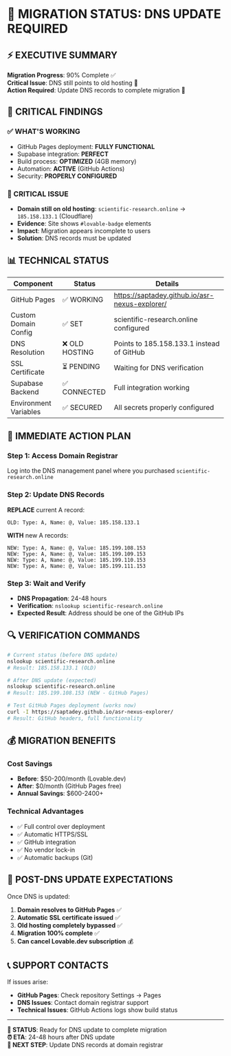 # 🚨 MIGRATION STATUS: DNS UPDATE REQUIRED

## ⚡ EXECUTIVE SUMMARY

**Migration Progress**: 90% Complete ✅  
**Critical Issue**: DNS still points to old hosting 🚨  
**Action Required**: Update DNS records to complete migration 🎯

## 🎯 CRITICAL FINDINGS

### ✅ WHAT'S WORKING
- GitHub Pages deployment: **FULLY FUNCTIONAL**
- Supabase integration: **PERFECT**
- Build process: **OPTIMIZED** (4GB memory)
- Automation: **ACTIVE** (GitHub Actions)
- Security: **PROPERLY CONFIGURED**

### 🚨 CRITICAL ISSUE
- **Domain still on old hosting**: `scientific-research.online` → `185.158.133.1` (Cloudflare)
- **Evidence**: Site shows `#lovable-badge` elements
- **Impact**: Migration appears incomplete to users
- **Solution**: DNS records must be updated

## 📊 TECHNICAL STATUS

| Component | Status | Details |
|-----------|--------|---------|
| GitHub Pages | ✅ WORKING | https://saptadey.github.io/asr-nexus-explorer/ |
| Custom Domain Config | ✅ SET | scientific-research.online configured |
| DNS Resolution | ❌ OLD HOSTING | Points to 185.158.133.1 instead of GitHub |
| SSL Certificate | ⏳ PENDING | Waiting for DNS verification |
| Supabase Backend | ✅ CONNECTED | Full integration working |
| Environment Variables | ✅ SECURED | All secrets properly configured |

## 🎯 IMMEDIATE ACTION PLAN

### Step 1: Access Domain Registrar
Log into the DNS management panel where you purchased `scientific-research.online`

### Step 2: Update DNS Records
**REPLACE** current A record:
```
OLD: Type: A, Name: @, Value: 185.158.133.1
```

**WITH** new A records:
```
NEW: Type: A, Name: @, Value: 185.199.108.153
NEW: Type: A, Name: @, Value: 185.199.109.153
NEW: Type: A, Name: @, Value: 185.199.110.153
NEW: Type: A, Name: @, Value: 185.199.111.153
```

### Step 3: Wait and Verify
- **DNS Propagation**: 24-48 hours
- **Verification**: `nslookup scientific-research.online`
- **Expected Result**: Address should be one of the GitHub IPs

## 🔍 VERIFICATION COMMANDS

```bash
# Current status (before DNS update)
nslookup scientific-research.online
# Result: 185.158.133.1 (OLD)

# After DNS update (expected)
nslookup scientific-research.online  
# Result: 185.199.108.153 (NEW - GitHub Pages)

# Test GitHub Pages deployment (works now)
curl -I https://saptadey.github.io/asr-nexus-explorer/
# Result: GitHub headers, full functionality
```

## 💰 MIGRATION BENEFITS

### Cost Savings
- **Before**: $50-200/month (Lovable.dev)
- **After**: $0/month (GitHub Pages free)
- **Annual Savings**: $600-2400+

### Technical Advantages
- ✅ Full control over deployment
- ✅ Automatic HTTPS/SSL
- ✅ GitHub integration
- ✅ No vendor lock-in
- ✅ Automatic backups (Git)

## 🎉 POST-DNS UPDATE EXPECTATIONS

Once DNS is updated:
1. **Domain resolves to GitHub Pages** ✅
2. **Automatic SSL certificate issued** ✅
3. **Old hosting completely bypassed** ✅
4. **Migration 100% complete** ✅
5. **Can cancel Lovable.dev subscription** 💰

## 📞 SUPPORT CONTACTS

If issues arise:
- **GitHub Pages**: Check repository Settings → Pages
- **DNS Issues**: Contact domain registrar support
- **Technical Issues**: GitHub Actions logs show build status

---

**🚀 STATUS**: Ready for DNS update to complete migration  
**⏰ ETA**: 24-48 hours after DNS update  
**🎯 NEXT STEP**: Update DNS records at domain registrar